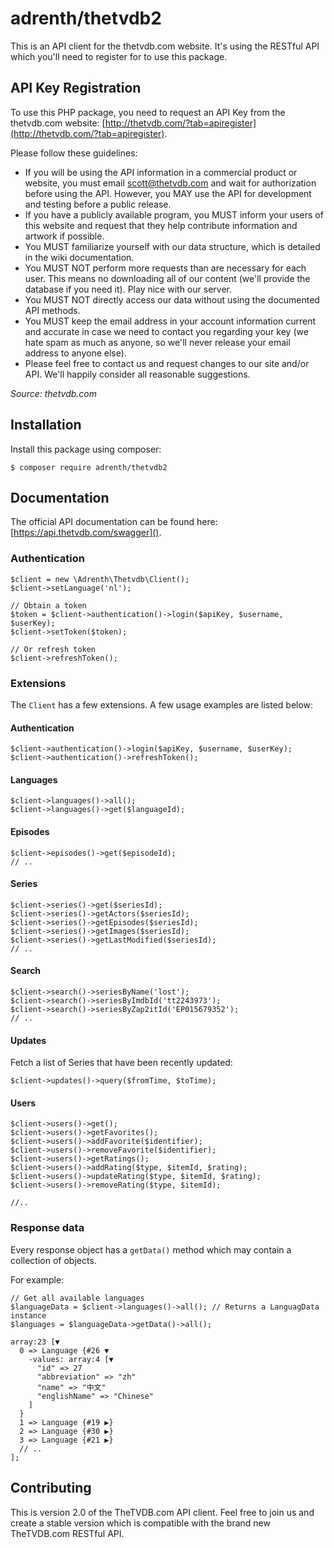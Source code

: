 # adrenth/thetvdb2

This is an API client for the thetvdb.com website. It's using the RESTful API which you'll need to register for to use this package.

## API Key Registration

To use this PHP package, you need to request an API Key from the thetvdb.com website: [http://thetvdb.com/?tab=apiregister](http://thetvdb.com/?tab=apiregister).

Please follow these guidelines:

* If you will be using the API information in a commercial product or website, you must email [scott@thetvdb.com](mailto:scott@thetvdb.com) and wait for authorization before using the API. However, you MAY use the API for development and testing before a public release.
* If you have a publicly available program, you MUST inform your users of this website and request that they help contribute information and artwork if possible.
* You MUST familiarize yourself with our data structure, which is detailed in the wiki documentation.
* You MUST NOT perform more requests than are necessary for each user. This means no downloading all of our content (we'll provide the database if you need it). Play nice with our server.
* You MUST NOT directly access our data without using the documented API methods.
* You MUST keep the email address in your account information current and accurate in case we need to contact you regarding your key (we hate spam as much as anyone, so we'll never release your email address to anyone else).
* Please feel free to contact us and request changes to our site and/or API. We'll happily consider all reasonable suggestions.

*Source: thetvdb.com*

## Installation

Install this package using composer:

````
$ composer require adrenth/thetvdb2
````

## Documentation

The official API documentation can be found here: [https://api.thetvdb.com/swagger]().

### Authentication

````
$client = new \Adrenth\Thetvdb\Client();
$client->setLanguage('nl');

// Obtain a token
$token = $client->authentication()->login($apiKey, $username, $userKey);
$client->setToken($token);

// Or refresh token
$client->refreshToken();
````

### Extensions

The `Client` has a few extensions. A few usage examples are listed below:

#### Authentication
````
$client->authentication()->login($apiKey, $username, $userKey);
$client->authentication()->refreshToken();
````

#### Languages
````
$client->languages()->all();
$client->languages()->get($languageId);
````

#### Episodes
````
$client->episodes()->get($episodeId);
// ..
````

#### Series
````
$client->series()->get($seriesId);
$client->series()->getActors($seriesId);
$client->series()->getEpisodes($seriesId);
$client->series()->getImages($seriesId);
$client->series()->getLastModified($seriesId);
// ..
````

#### Search
````
$client->search()->seriesByName('lost');
$client->search()->seriesByImdbId('tt2243973');
$client->search()->seriesByZap2itId('EP015679352');
// ..
````

#### Updates

Fetch a list of Series that have been recently updated:

````
$client->updates()->query($fromTime, $toTime);
````

#### Users

````
$client->users()->get();
$client->users()->getFavorites();
$client->users()->addFavorite($identifier);
$client->users()->removeFavorite($identifier);
$client->users()->getRatings();
$client->users()->addRating($type, $itemId, $rating);
$client->users()->updateRating($type, $itemId, $rating);
$client->users()->removeRating($type, $itemId);

//..
````

### Response data

Every response object has a `getData()` method which may contain a collection of objects.

For example:

````
// Get all available languages
$languageData = $client->languages()->all(); // Returns a LanguagData instance
$languages = $languageData->getData()->all();

array:23 [▼
  0 => Language {#26 ▼
    -values: array:4 [▼
      "id" => 27
      "abbreviation" => "zh"
      "name" => "中文"
      "englishName" => "Chinese"
    ]
  }
  1 => Language {#19 ▶}
  2 => Language {#30 ▶}
  3 => Language {#21 ▶}
  // ..
];  
````

## Contributing

This is version 2.0 of the TheTVDB.com API client. Feel free to join us and create a stable version which is compatible with the brand new TheTVDB.com RESTful API.

